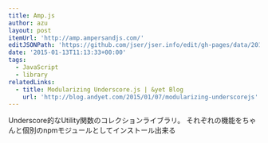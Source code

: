 ```yaml
---
title: Amp.js
author: azu
layout: post
itemUrl: 'http://amp.ampersandjs.com/'
editJSONPath: 'https://github.com/jser/jser.info/edit/gh-pages/data/2015/01/index.json'
date: '2015-01-13T11:13:33+00:00'
tags:
  - JavaScript
  - library
relatedLinks:
  - title: Modularizing Underscore.js | &yet Blog
    url: 'http://blog.andyet.com/2015/01/07/modularizing-underscorejs'
---
```

Underscore的なUtility関数のコレクションライブラリ。
それぞれの機能をちゃんと個別のnpmモジュールとしてインストール出来る
